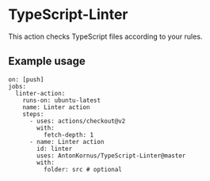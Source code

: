 # TypeScript-Linter
This action checks TypeScript files according to your rules.

## Example usage
```
on: [push]
jobs:
  linter-action:
    runs-on: ubuntu-latest
    name: Linter action
    steps:
      - uses: actions/checkout@v2
        with:
          fetch-depth: 1
      - name: Linter action
        id: linter
        uses: AntonKornus/TypeScript-Linter@master
        with:
          folder: src # optional
```
